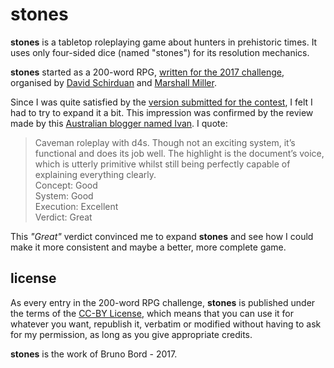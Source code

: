 # stones

**stones** is a tabletop roleplaying game about hunters in prehistoric times. It uses only four-sided dice (named "stones") for its resolution mechanics.

**stones** started as a 200-word RPG, [written for the 2017 challenge](https://200wordrpg.github.io/), organised by [David Schirduan](https://technicalgrimoire.com/) and [Marshall Miller](http://www.finemessgames.com/).

Since I was quite satisfied by the [version submitted for the contest](https://200wordrpg.github.io/2017/rpg/2017/04/22/Stones.html), I felt I had to try to expand it a bit. This impression was confirmed by the review made by this [Australian blogger named Ivan](http://roleplaygreenroom.blogspot.fr/2017/05/200-word-rpg-challenge-2017-reviews_14.html). I quote:

>  Caveman roleplay with d4s. Though not an exciting system, it’s functional and does its job well. The highlight is the document’s voice, which is utterly primitive whilst still being perfectly capable of explaining everything clearly.  
Concept: Good  
System: Good  
Execution: Excellent  
Verdict: Great

This *"Great"* verdict convinced me to expand **stones** and see how I could make it more consistent and maybe a better, more complete game.

## license

As every entry in the 200-word RPG challenge, **stones** is published under the terms of the [CC-BY License](https://creativecommons.org/licenses/by/4.0/), which means that you can use it for whatever you want, republish it, verbatim or modified without having to ask for my permission, as long as you give appropriate credits.

**stones** is the work of Bruno Bord - 2017.
